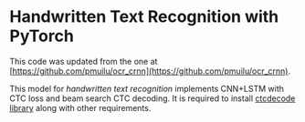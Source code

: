 # Handwritten Text Recognition with PyTorch

This code was updated from the one at [https://github.com/pmuilu/ocr_crnn](https://github.com/pmuilu/ocr_crnn).

This model for *handwritten text recognition* implements CNN+LSTM with CTC loss and beam search CTC decoding. It is required to install [ctcdecode library](https://github.com/parlance/ctcdecode) along with other requirements. 
